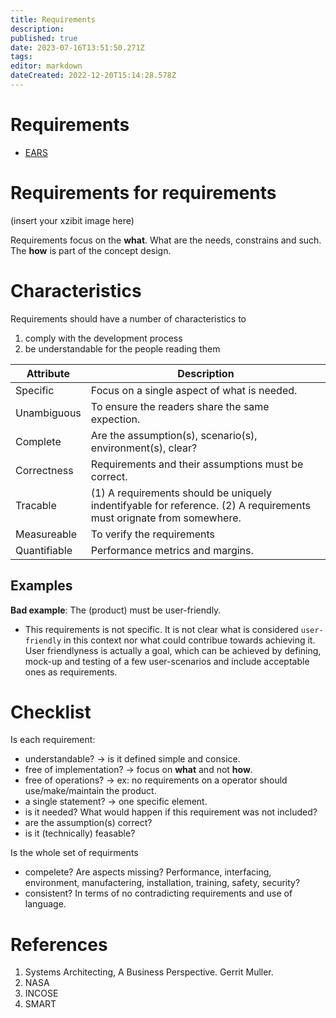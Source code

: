 ```yaml
---
title: Requirements
description: 
published: true
date: 2023-07-16T13:51:50.271Z
tags: 
editor: markdown
dateCreated: 2022-12-20T15:14:28.578Z
---
```


# Requirements

* [EARS](https://alistairmavin.com/ears/)


# Requirements for requirements

(insert your xzibit image here)

Requirements focus on the **what**. What are the needs, constrains and such. The **how** is part of the concept design.

# Characteristics

Requirements should have a number of characteristics to
1. comply with the development process
1. be understandable for the people reading them

| Attribute | Description |
| --- | --- |
| Specific | Focus on a single aspect of what is needed. |
| Unambiguous | To ensure the readers share the same expection. |
| Complete | Are the assumption(s), scenario(s), environment(s), clear? |
| Correctness | Requirements and their assumptions must be correct. | 
| Tracable | (1) A requirements should be uniquely indentifyable for reference. (2) A requirements must orignate from somewhere. |
| Measureable | To verify the requirements |
| Quantifiable | Performance metrics and margins. |

## Examples

**Bad example**: The (product) must be user-friendly.

 - This requirements is not specific. It is not clear what is considered `user-friendly` in this context nor what could contribue towards achieving it. User friendlyness is actually a goal, which can be achieved by defining, mock-up and testing of a few user-scenarios and include acceptable ones as requirements.

# Checklist

Is each requirement:
* understandable? -> is it defined simple and consice.
* free of implementation? -> focus on **what** and not **how**.
* free of operations? -> ex: no requirements on a operator should use/make/maintain the product.
* a single statement? -> one specific element.
* is it needed? What would happen if this requirement was not included?
* are the assumption(s) correct?
* is it (technically) feasable?

Is the whole set of requirments
* compelete? Are aspects missing? Performance, interfacing, environment, manufactering, installation, training, safety, security?
* consistent? In terms of no contradicting requirements and use of language.

# References

1. Systems Architecting, A Business Perspective. Gerrit Muller.
1. NASA
1. INCOSE
1. SMART
